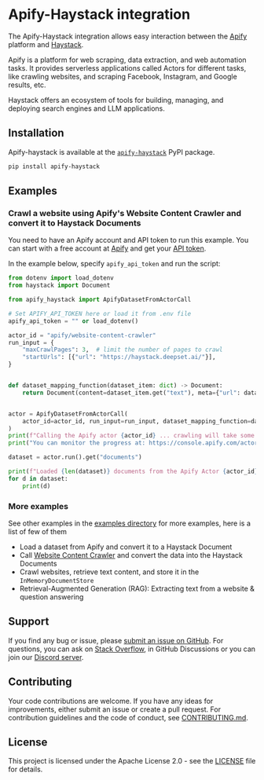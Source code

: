 # Apify-Haystack integration

The Apify-Haystack integration allows easy interaction between the [Apify](https://apify.com/) platform and [Haystack](https://haystack.deepset.ai/).

Apify is a platform for web scraping, data extraction, and web automation tasks.
It provides serverless applications called Actors for different tasks, like crawling websites, and scraping Facebook, Instagram, and Google results, etc.

Haystack offers an ecosystem of tools for building, managing, and deploying search engines and LLM applications.

## Installation

Apify-haystack is available at the [`apify-haystack`](https://pypi.org/project/apify-haystack/) PyPI package.

```sh
pip install apify-haystack
```

## Examples

### Crawl a website using Apify's Website Content Crawler and convert it to Haystack Documents

You need to have an Apify account and API token to run this example.
You can start with a free account at [Apify](https://apify.com/) and get your [API token](https://docs.apify.com/platform/integrations/api).

In the example below, specify `apify_api_token` and run the script:

```python
from dotenv import load_dotenv
from haystack import Document

from apify_haystack import ApifyDatasetFromActorCall

# Set APIFY_API_TOKEN here or load it from .env file
apify_api_token = "" or load_dotenv()

actor_id = "apify/website-content-crawler"
run_input = {
    "maxCrawlPages": 3,  # limit the number of pages to crawl
    "startUrls": [{"url": "https://haystack.deepset.ai/"}],
}


def dataset_mapping_function(dataset_item: dict) -> Document:
    return Document(content=dataset_item.get("text"), meta={"url": dataset_item.get("url")})


actor = ApifyDatasetFromActorCall(
    actor_id=actor_id, run_input=run_input, dataset_mapping_function=dataset_mapping_function
)
print(f"Calling the Apify actor {actor_id} ... crawling will take some time ...")
print("You can monitor the progress at: https://console.apify.com/actors/runs")

dataset = actor.run().get("documents")

print(f"Loaded {len(dataset)} documents from the Apify Actor {actor_id}:")
for d in dataset:
    print(d)
```

### More examples

See other examples in the [examples directory](https://github.com/apify/apify-haystack/blob/master/src/apify_haystack/examples) for more examples, here is a list of few of them

- Load a dataset from Apify and convert it to a Haystack Document
- Call [Website Content Crawler](https://apify.com/apify/website-content-crawler) and convert the data into the Haystack Documents
- Crawl websites, retrieve text content, and store it in the `InMemoryDocumentStore`
- Retrieval-Augmented Generation (RAG): Extracting text from a website & question answering

## Support

If you find any bug or issue, please [submit an issue on GitHub](https://github.com/apify/apify-haystack/issues).
For questions, you can ask on [Stack Overflow](https://stackoverflow.com/questions/tagged/apify), in GitHub Discussions or you can join our [Discord server](https://discord.com/invite/jyEM2PRvMU).

## Contributing

Your code contributions are welcome.
If you have any ideas for improvements, either submit an issue or create a pull request.
For contribution guidelines and the code of conduct, see [CONTRIBUTING.md](https://github.com/apify/apify-haystack/blob/master/CONTRIBUTING.md).

## License

This project is licensed under the Apache License 2.0 - see the [LICENSE](https://github.com/apify/apify-haystack/blob/master/LICENSE) file for details.

